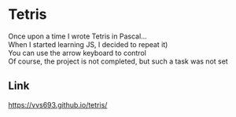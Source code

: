 # Tetris
Once upon a time I wrote Tetris in Pascal...\
When I started learning JS, I decided to repeat it)\
You can use the arrow keyboard to control\
Of course, the project is not completed, but such a task was not set
## Link
https://vvs693.github.io/tetris/
